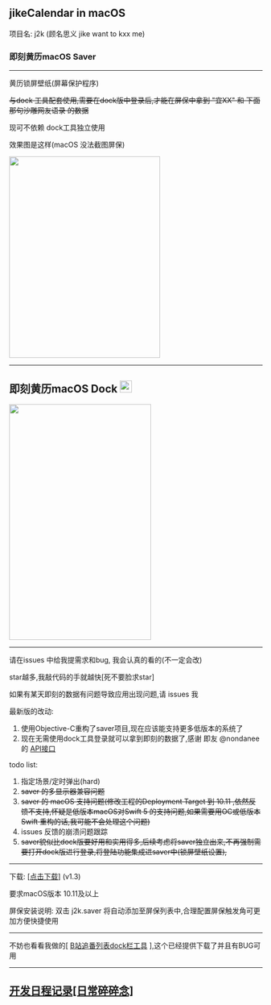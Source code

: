## jikeCalendar in macOS

 项目名: j2k (顾名思义 jike want to kxx me)

### 即刻黄历macOS Saver

------

黄历锁屏壁纸(屏幕保护程序)

~~与dock 工具配套使用,需要在dock版中登录后,才能在屏保中拿到 "宜XX" 和 下面那句沙雕网友语录 的数据~~

现可不依赖 dock工具独立使用

效果图是这样(macOS 没法截图屏保)

<img src="/Users/Dawninest/Desktop/j2k/jikeCalendar-macOS-dock/readSupport/saver.jpeg" width=300 height=400/>

------



## 即刻黄历macOS Dock <img src="./readSupport/j2k128.png" width=24 height=24/>

<img src="./readSupport/08.jpg" width=282 height=468/>

------

请在issues 中给我提需求和bug, 我会认真的看的(不一定会改)

star越多,我敲代码的手就越快[死不要脸求star]

如果有某天即刻的数据有问题导致应用出现问题,请 issues 我

最新版的改动:

1. 使用Objective-C重构了saver项目,现在应该能支持更多低版本的系统了
2. 现在无需使用dock工具登录就可以拿到即刻的数据了,感谢 即友 @nondanee 的 [API接口](https://gitlab.com/nondanee/jike-daily-card-api) 

todo list:

1. 指定场景/定时弹出(hard)
2. ~~saver 的多显示器兼容问题~~
3. ~~saver 的 macOS 支持问题(修改工程的Deployment Target 到 10.11 ,依然反馈不支持,怀疑是低版本macOS对Swift 5 的支持问题,如果需要用OC或低版本Swift 重构的话,我可能不会处理这个问题)~~
4. issues 反馈的崩溃问题跟踪
5. ~~saver貌似比dock版要好用和实用得多,后续考虑将saver独立出来,不再强制需要打开dock版进行登录,将登陆功能集成进saver中(锁屏壁纸设置),~~

------

下载:    [[点击下载]](https://github.com/Dawninest/jikeCalendar-macOS/releases/download/v1.3/J2K.zip) (v1.3)

要求macOS版本 10.11及以上

屏保安装说明:  双击 j2k.saver 将自动添加至屏保列表中,合理配置屏保触发角可更加方便快捷使用

------

不妨也看看我做的[ [B站追番列表dock栏工具](https://github.com/Dawninest/b2k-macos) ],这个已经提供下载了并且有BUG可用

------



## [开发日程记录[日常碎碎念]](./devHis.md)




















